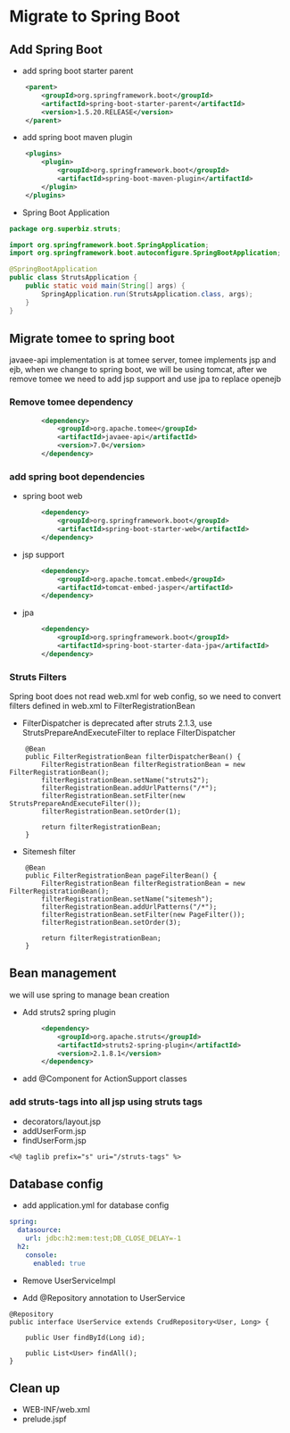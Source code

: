 # Migrate to Spring Boot

## Add Spring Boot

* add spring boot starter parent
```xml
    <parent>
        <groupId>org.springframework.boot</groupId>
        <artifactId>spring-boot-starter-parent</artifactId>
        <version>1.5.20.RELEASE</version>
    </parent>
```

* add spring boot maven plugin

```xml
    <plugins>
        <plugin>
            <groupId>org.springframework.boot</groupId>
            <artifactId>spring-boot-maven-plugin</artifactId>
        </plugin>
    </plugins>
```

* Spring Boot Application
```java
package org.superbiz.struts;

import org.springframework.boot.SpringApplication;
import org.springframework.boot.autoconfigure.SpringBootApplication;

@SpringBootApplication
public class StrutsApplication {
    public static void main(String[] args) {
        SpringApplication.run(StrutsApplication.class, args);
    }
}
```

## Migrate tomee to spring boot
javaee-api implementation is at tomee server, 
tomee implements jsp and ejb, when we change to spring boot, 
we will be using tomcat, after we remove tomee we need to add jsp support and use jpa to replace openejb 

### Remove tomee dependency 
```xml
        <dependency>
            <groupId>org.apache.tomee</groupId>
            <artifactId>javaee-api</artifactId>
            <version>7.0</version>
        </dependency>
```

### add spring boot dependencies

- spring boot web
```xml
        <dependency>
            <groupId>org.springframework.boot</groupId>
            <artifactId>spring-boot-starter-web</artifactId>
        </dependency>
```

- jsp support
```xml
        <dependency>
            <groupId>org.apache.tomcat.embed</groupId>
            <artifactId>tomcat-embed-jasper</artifactId>
        </dependency>
```

- jpa
```xml
        <dependency>
            <groupId>org.springframework.boot</groupId>
            <artifactId>spring-boot-starter-data-jpa</artifactId>
        </dependency>
```

### Struts Filters
Spring boot does not read web.xml for web config, so we need to convert filters defined in web.xml to FilterRegistrationBean

- FilterDispatcher is deprecated after struts 2.1.3, use StrutsPrepareAndExecuteFilter to replace FilterDispatcher
```java_holder_method_tree
    @Bean
    public FilterRegistrationBean filterDispatcherBean() {
        FilterRegistrationBean filterRegistrationBean = new FilterRegistrationBean();
        filterRegistrationBean.setName("struts2");
        filterRegistrationBean.addUrlPatterns("/*");
        filterRegistrationBean.setFilter(new StrutsPrepareAndExecuteFilter());
        filterRegistrationBean.setOrder(1);

        return filterRegistrationBean;
    }
```

- Sitemesh filter
```java_holder_method_tree
    @Bean
    public FilterRegistrationBean pageFilterBean() {
        FilterRegistrationBean filterRegistrationBean = new FilterRegistrationBean();
        filterRegistrationBean.setName("sitemesh");
        filterRegistrationBean.addUrlPatterns("/*");
        filterRegistrationBean.setFilter(new PageFilter());
        filterRegistrationBean.setOrder(3);

        return filterRegistrationBean;
    }
```

## Bean management
we will use spring to manage bean creation

- Add struts2 spring plugin
```xml
        <dependency>
            <groupId>org.apache.struts</groupId>
            <artifactId>struts2-spring-plugin</artifactId>
            <version>2.1.8.1</version>
        </dependency>
```
- add @Component for ActionSupport classes

### add struts-tags into all jsp using struts tags
- decorators/layout.jsp
- addUserForm.jsp
- findUserForm.jsp
```
<%@ taglib prefix="s" uri="/struts-tags" %>
```

## Database config

- add application.yml for database config
```yaml
spring:
  datasource:
    url: jdbc:h2:mem:test;DB_CLOSE_DELAY=-1
  h2:
    console:
      enabled: true
```

* Remove UserServiceImpl 

* Add @Repository annotation to UserService
```java_holder_method_tree
@Repository
public interface UserService extends CrudRepository<User, Long> {

    public User findById(Long id);

    public List<User> findAll();
}
```

## Clean up
* WEB-INF/web.xml
* prelude.jspf